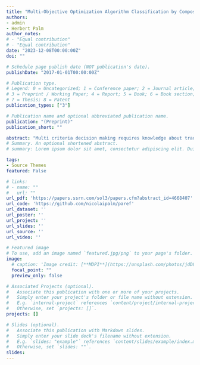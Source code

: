 ```yaml
---
title: "Multi-Objective Optimization Algorithm Classification by Composing Black Box with Pareto-Reflecting Functions"
authors:
- admin
- Herbert Palm
author_notes:
# - "Equal contribution"
# - "Equal contribution"
date: "2023-12-08T00:00:00Z"
doi: ""

# Schedule page publish date (NOT publication's date).
publishDate: "2017-01-01T00:00:00Z"

# Publication type.
# Legend: 0 = Uncategorized; 1 = Conference paper; 2 = Journal article;
# 3 = Preprint / Working Paper; 4 = Report; 5 = Book; 6 = Book section;
# 7 = Thesis; 8 = Patent
publication_types: ["3"]

# Publication name and optional abbreviated publication name.
publication: "(Preprint)"
publication_short: ""

abstract: "Multi criteria decision making requires knowledge about trade-offs between conflicting targets. Multi-objective optimization (MOO) strives to provide this information in terms of the set of Pareto-optimal solutions. From an application point of view, a taxonomic scheme for selecting or constructing appropriate MOO algorithms under the constraint of individually selectable solution attributes for a given black box problem is of outstanding benefit. In this context, we introduce a mathematical framework to construct MOO algorithms tailored to individual needs. The approach is based on the composition of black box functions with tailor-made support functions. The composition must exhibit a basic property, which we call Pareto reflective, to preserve Pareto points when support functions are concatenated with a black box function. Mathematically, we prove some of the support functions’ fundamental structures and, thereby, class inducing invarianceproperties. This theoretical base, in turn, allows to derive a rigid set of construction rules. The related methodology bears two major advantages: It allows to classify and tailor MOO algorithms according to desired Pareto-front search attributes and, secondly, enables to significantly expand an MOO algorithm’s applicability area. Together with the mathematical framework we provide a git repository for the newly proposed methodology containing source code plus a variety of MOO operations and algorithms that cover a broad range of examples."
# Summary. An optional shortened abstract.
# summary: Lorem ipsum dolor sit amet, consectetur adipiscing elit. Duis posuere tellus ac convallis placerat. Proin tincidunt magna sed ex sollicitudin condimentum.

tags:
- Source Themes
featured: False

# links:
# - name: ""
#   url: ""
url_pdf: 'https://papers.ssrn.com/sol3/papers.cfm?abstract_id=4668407'
url_code: 'https://github.com/nicolaipalm/paref'
url_dataset: ''
url_poster: ''
url_project: ''
url_slides: ''
url_source: ''
url_video: ''

# Featured image
# To use, add an image named `featured.jpg/png` to your page's folder. 
image:
  # caption: 'Image credit: [**MDPI**](https://unsplash.com/photos/jdD8gXaTZsc)'
  focal_point: ""
  preview_only: false

# Associated Projects (optional).
#   Associate this publication with one or more of your projects.
#   Simply enter your project's folder or file name without extension.
#   E.g. `internal-project` references `content/project/internal-project/index.md`.
#   Otherwise, set `projects: []`.
projects: []

# Slides (optional).
#   Associate this publication with Markdown slides.
#   Simply enter your slide deck's filename without extension.
#   E.g. `slides: "example"` references `content/slides/example/index.md`.
#   Otherwise, set `slides: ""`.
slides: 
---
```


<!-- {{% callout note %}}
Click the *Cite* button above to demo the feature to enable visitors to import publication metadata into their reference management software.
{{% /callout %}}

{{% callout note %}}
Create your slides in Markdown - click the *Slides* button to check out the example.
{{% /callout %}}

Supplementary notes can be added here, including [code, math, and images](https://wowchemy.com/docs/writing-markdown-latex/). -->
